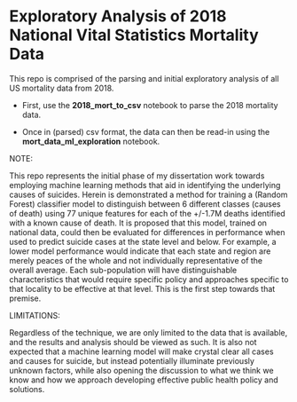 # Exploratory Analysis of 2018 National Vital Statistics Mortality Data
This repo is comprised of the parsing and initial exploratory analysis of all US mortality data from 2018.

* First, use the **2018_mort_to_csv** notebook to parse the 2018 mortality data.

* Once in (parsed) csv format, the data can then be read-in using the **mort_data_ml_exploration** notebook.

NOTE:

This repo represents the initial phase of my dissertation work towards employing machine learning methods that aid in identifying the underlying causes of suicides. Herein is demonstrated a method for training a (Random Forest) classifier model to distinguish between 6 different classes (causes of death) using 77 unique features for each of the +/-1.7M deaths identified with a known cause of death. It is proposed that this model, trained on national data, could then be evaluated for differences in performance when used to predict suicide cases at the state level and below. For example, a lower model performance would indicate that each state and region are merely peaces of the whole and not individually representative of the overall average. Each sub-population will have distinguishable characteristics that would require specific policy and approaches specific to that locality to be effective at that level. This is the first step towards that premise.

LIMITATIONS:

Regardless of the technique, we are only limited to the data that is available, and the results and analysis should be viewed as such. It is also not expected that a machine learning model will make crystal clear all cases and causes for suicide, but instead potentially illuminate previously unknown factors, while also opening the discussion to what we think we know and how we approach developing effective public health policy and solutions.
